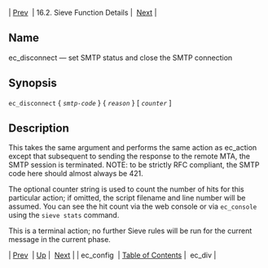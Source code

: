 | [Prev](sieve.ref.ec_config)  | 16.2. Sieve Function Details |  [Next](sieve.ref.ec_div.php) |

<a name="sieve.ref.ec_disconnect"></a>
## Name

ec_disconnect — set SMTP status and close the SMTP connection

## Synopsis

`ec_disconnect` { *`smtp-code`* } { *`reason`* } [ *`counter`* ]

<a name="idp29316784"></a>
## Description

This takes the same argument and performs the same action as ec_action except that subsequent to sending the response to the remote MTA, the SMTP session is terminated. NOTE: to be strictly RFC compliant, the SMTP code here should almost always be 421.

The optional counter string is used to count the number of hits for this particular action; if omitted, the script filename and line number will be assumed. You can see the hit count via the web console or via `ec_console` using the `sieve stats` command.

This is a terminal action; no further Sieve rules will be run for the current message in the current phase.

| [Prev](sieve.ref.ec_config)  | [Up](sieve.ref.files.php) |  [Next](sieve.ref.ec_div.php) |
| ec_config  | [Table of Contents](index) |  ec_div |
